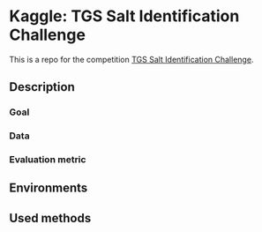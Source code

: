 # Kaggle: TGS Salt Identification Challenge
This is a repo for the competition [TGS Salt Identification Challenge](https://www.kaggle.com/c/tgs-salt-identification-challenge).

## Description
### Goal

### Data

### Evaluation metric

## Environments

## Used methods
